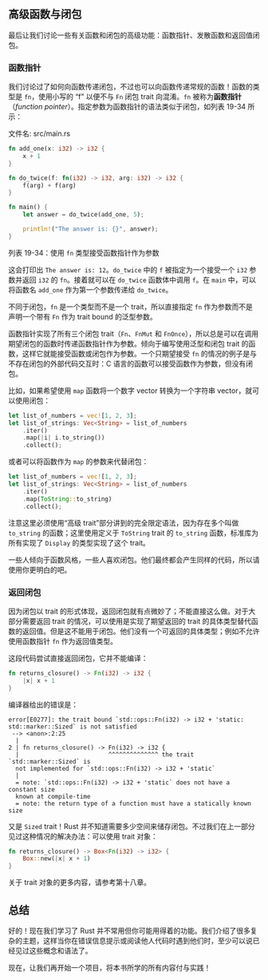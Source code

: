 ## 高级函数与闭包

最后让我们讨论一些有关函数和闭包的高级功能：函数指针、发散函数和返回值闭包。

### 函数指针

我们讨论过了如何向函数传递闭包，不过也可以向函数传递常规的函数！函数的类型是 `fn`，使用小写的 “f” 以便不与 `Fn` 闭包 trait 向混淆。`fn` 被称为**函数指针**（*function pointer*）。指定参数为函数指针的语法类似于闭包，如列表 19-34 所示：

<span class="filename">文件名: src/main.rs</span>

```rust
fn add_one(x: i32) -> i32 {
    x + 1
}

fn do_twice(f: fn(i32) -> i32, arg: i32) -> i32 {
    f(arg) + f(arg)
}

fn main() {
    let answer = do_twice(add_one, 5);

    println!("The answer is: {}", answer);
}
```

<span class="caption">列表 19-34：使用 `fn` 类型接受函数指针作为参数</span>

这会打印出 `The answer is: 12`。`do_twice` 中的 `f` 被指定为一个接受一个 `i32` 参数并返回 `i32` 的 `fn`。接着就可以在 `do_twice` 函数体中调用 `f`。在  `main` 中，可以将函数名 `add_one` 作为第一个参数传递给 `do_twice`。

不同于闭包，`fn` 是一个类型而不是一个 trait，所以直接指定 `fn` 作为参数而不是声明一个带有 `Fn` 作为 trait bound 的泛型参数。

函数指针实现了所有三个闭包 trait（`Fn`、`FnMut` 和 `FnOnce`），所以总是可以在调用期望闭包的函数时传递函数指针作为参数。倾向于编写使用泛型和闭包 trait 的函数，这样它就能接受函数或闭包作为参数。一个只期望接受 `fn` 的情况的例子是与不存在闭包的外部代码交互时：C 语言的函数可以接受函数作为参数，但没有闭包。

比如，如果希望使用 `map` 函数将一个数字 vector 转换为一个字符串 vector，就可以使用闭包：

```rust
let list_of_numbers = vec![1, 2, 3];
let list_of_strings: Vec<String> = list_of_numbers
    .iter()
    .map(|i| i.to_string())
    .collect();
```

或者可以将函数作为 `map` 的参数来代替闭包：

```rust
let list_of_numbers = vec![1, 2, 3];
let list_of_strings: Vec<String> = list_of_numbers
    .iter()
    .map(ToString::to_string)
    .collect();
```

注意这里必须使用“高级 trait”部分讲到的完全限定语法，因为存在多个叫做 `to_string` 的函数；这里使用定义于 `ToString` trait 的 `to_string` 函数，标准库为所有实现了 `Display` 的类型实现了这个 trait。

一些人倾向于函数风格，一些人喜欢闭包。他们最终都会产生同样的代码，所以请使用你更明白的吧。

### 返回闭包

因为闭包以 trait 的形式体现，返回闭包就有点微妙了；不能直接这么做。对于大部分需要返回 trait 的情况，可以使用是实现了期望返回的 trait 的具体类型替代函数的返回值。但是这不能用于闭包。他们没有一个可返回的具体类型；例如不允许使用函数指针 `fn` 作为返回值类型。

这段代码尝试直接返回闭包，它并不能编译：

```rust
fn returns_closure() -> Fn(i32) -> i32 {
    |x| x + 1
}
```

编译器给出的错误是：

```
error[E0277]: the trait bound `std::ops::Fn(i32) -> i32 + 'static:
std::marker::Sized` is not satisfied
 --> <anon>:2:25
  |
2 | fn returns_closure() -> Fn(i32) -> i32 {
  |                         ^^^^^^^^^^^^^^ the trait `std::marker::Sized` is
  not implemented for `std::ops::Fn(i32) -> i32 + 'static`
  |
  = note: `std::ops::Fn(i32) -> i32 + 'static` does not have a constant size
  known at compile-time
  = note: the return type of a function must have a statically known size
```

又是 `Sized` trait！Rust 并不知道需要多少空间来储存闭包。不过我们在上一部分见过这种情况的解决办法：可以使用 trait 对象：

```rust
fn returns_closure() -> Box<Fn(i32) -> i32> {
    Box::new(|x| x + 1)
}
```

关于 trait 对象的更多内容，请参考第十八章。

## 总结

好的！现在我们学习了 Rust 并不常用但你可能用得着的功能。我们介绍了很多复杂的主题，这样当你在错误信息提示或阅读他人代码时遇到他们时，至少可以说已经见过这些概念和语法了。

现在，让我们再开始一个项目，将本书所学的所有内容付与实践！
